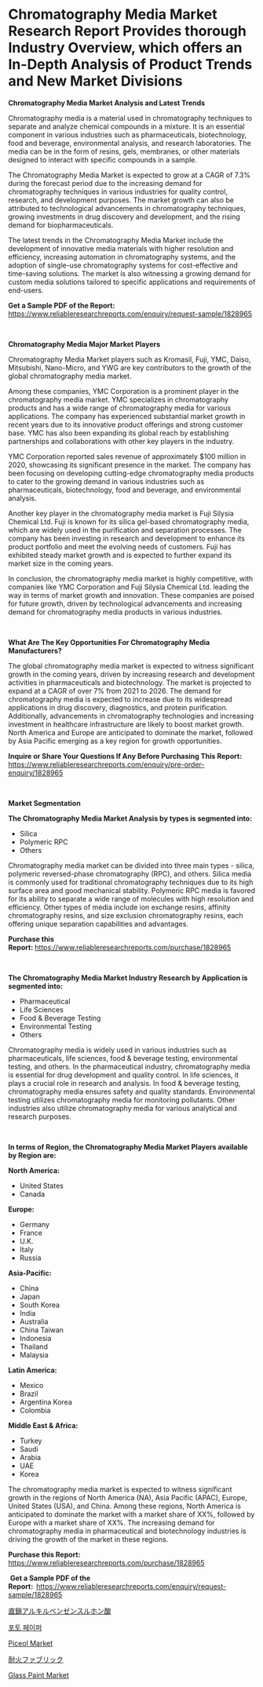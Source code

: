 <p><h1>Chromatography Media Market Research Report Provides thorough Industry Overview, which offers an In-Depth Analysis of Product Trends and New Market Divisions</h1></p><p><strong>Chromatography Media Market Analysis and Latest Trends</strong></p>
<p><p>Chromatography media is a material used in chromatography techniques to separate and analyze chemical compounds in a mixture. It is an essential component in various industries such as pharmaceuticals, biotechnology, food and beverage, environmental analysis, and research laboratories. The media can be in the form of resins, gels, membranes, or other materials designed to interact with specific compounds in a sample.</p><p>The Chromatography Media Market is expected to grow at a CAGR of 7.3% during the forecast period due to the increasing demand for chromatography techniques in various industries for quality control, research, and development purposes. The market growth can also be attributed to technological advancements in chromatography techniques, growing investments in drug discovery and development, and the rising demand for biopharmaceuticals.</p><p>The latest trends in the Chromatography Media Market include the development of innovative media materials with higher resolution and efficiency, increasing automation in chromatography systems, and the adoption of single-use chromatography systems for cost-effective and time-saving solutions. The market is also witnessing a growing demand for custom media solutions tailored to specific applications and requirements of end-users.</p></p>
<p><strong>Get a Sample PDF of the Report:&nbsp;</strong> <a href="https://www.reliableresearchreports.com/enquiry/request-sample/1828965">https://www.reliableresearchreports.com/enquiry/request-sample/1828965</a></p>
<p>&nbsp;</p>
<p><strong>Chromatography Media Major Market Players</strong></p>
<p><p>Chromatography Media Market players such as Kromasil, Fuji, YMC, Daiso, Mitsubishi, Nano-Micro, and YWG are key contributors to the growth of the global chromatography media market. </p><p>Among these companies, YMC Corporation is a prominent player in the chromatography media market. YMC specializes in chromatography products and has a wide range of chromatography media for various applications. The company has experienced substantial market growth in recent years due to its innovative product offerings and strong customer base. YMC has also been expanding its global reach by establishing partnerships and collaborations with other key players in the industry.</p><p>YMC Corporation reported sales revenue of approximately $100 million in 2020, showcasing its significant presence in the market. The company has been focusing on developing cutting-edge chromatography media products to cater to the growing demand in various industries such as pharmaceuticals, biotechnology, food and beverage, and environmental analysis. </p><p>Another key player in the chromatography media market is Fuji Silysia Chemical Ltd. Fuji is known for its silica gel-based chromatography media, which are widely used in the purification and separation processes. The company has been investing in research and development to enhance its product portfolio and meet the evolving needs of customers. Fuji has exhibited steady market growth and is expected to further expand its market size in the coming years.</p><p>In conclusion, the chromatography media market is highly competitive, with companies like YMC Corporation and Fuji Silysia Chemical Ltd. leading the way in terms of market growth and innovation. These companies are poised for future growth, driven by technological advancements and increasing demand for chromatography media products in various industries.</p></p>
<p>&nbsp;</p>
<p><strong>What Are The Key Opportunities For Chromatography Media Manufacturers?</strong></p>
<p><p>The global chromatography media market is expected to witness significant growth in the coming years, driven by increasing research and development activities in pharmaceuticals and biotechnology. The market is projected to expand at a CAGR of over 7% from 2021 to 2026. The demand for chromatography media is expected to increase due to its widespread applications in drug discovery, diagnostics, and protein purification. Additionally, advancements in chromatography technologies and increasing investment in healthcare infrastructure are likely to boost market growth. North America and Europe are anticipated to dominate the market, followed by Asia Pacific emerging as a key region for growth opportunities.</p></p>
<p><strong>Inquire or Share Your Questions If Any Before Purchasing This Report:</strong> <a href="https://www.reliableresearchreports.com/enquiry/pre-order-enquiry/1828965">https://www.reliableresearchreports.com/enquiry/pre-order-enquiry/1828965</a></p>
<p>&nbsp;</p>
<p><strong>Market Segmentation</strong></p>
<p><strong>The Chromatography Media Market Analysis by types is segmented into:</strong></p>
<p><ul><li>Silica</li><li>Polymeric RPC</li><li>Others</li></ul></p>
<p><p>Chromatography media market can be divided into three main types - silica, polymeric reversed-phase chromatography (RPC), and others. Silica media is commonly used for traditional chromatography techniques due to its high surface area and good mechanical stability. Polymeric RPC media is favored for its ability to separate a wide range of molecules with high resolution and efficiency. Other types of media include ion exchange resins, affinity chromatography resins, and size exclusion chromatography resins, each offering unique separation capabilities and advantages.</p></p>
<p><strong>Purchase this Report:&nbsp;</strong><a href="https://www.reliableresearchreports.com/purchase/1828965">https://www.reliableresearchreports.com/purchase/1828965</a></p>
<p>&nbsp;</p>
<p><strong>The Chromatography Media Market Industry Research by Application is segmented into:</strong></p>
<p><ul><li>Pharmaceutical</li><li>Life Sciences</li><li>Food & Beverage Testing</li><li>Environmental Testing</li><li>Others</li></ul></p>
<p><p>Chromatography media is widely used in various industries such as pharmaceuticals, life sciences, food & beverage testing, environmental testing, and others. In the pharmaceutical industry, chromatography media is essential for drug development and quality control. In life sciences, it plays a crucial role in research and analysis. In food & beverage testing, chromatography media ensures safety and quality standards. Environmental testing utilizes chromatography media for monitoring pollutants. Other industries also utilize chromatography media for various analytical and research purposes.</p></p>
<p>&nbsp;</p>
<p><strong>In terms of Region, the Chromatography Media Market Players available by Region are:</strong></p>
<p>
    <p> <strong> North America: </strong>
        <ul>
            <li>United States</li>
            <li>Canada</li>
        </ul>
        </p> 
    <p> <strong> Europe: </strong>
        <ul>
            <li>Germany</li>
            <li>France</li>
            <li>U.K.</li>
            <li>Italy</li>
            <li>Russia</li>
        </ul>
        </p> 
    <p> <strong> Asia-Pacific: </strong>
        <ul>
            <li>China</li>
            <li>Japan</li>
            <li>South Korea</li>
            <li>India</li>
            <li>Australia</li>
            <li>China Taiwan</li>
            <li>Indonesia</li>
            <li>Thailand</li>
            <li>Malaysia</li>
        </ul>
        </p> 
    <p> <strong> Latin America: </strong>
        <ul>
            <li>Mexico</li>
            <li>Brazil</li>
            <li>Argentina Korea</li>
            <li>Colombia</li>
        </ul>
        </p> 
    <p> <strong> Middle East & Africa: </strong>
        <ul>
            <li>Turkey</li>
            <li>Saudi</li>
            <li>Arabia</li>
            <li>UAE</li>
            <li>Korea</li>
        </ul>
    </p>
    </p>
<p><p>The chromatography media market is expected to witness significant growth in the regions of North America (NA), Asia Pacific (APAC), Europe, United States (USA), and China. Among these regions, North America is anticipated to dominate the market with a market share of XX%, followed by Europe with a market share of XX%. The increasing demand for chromatography media in pharmaceutical and biotechnology industries is driving the growth of the market in these regions.</p></p>
<p><strong>Purchase this Report: </strong><a href="https://www.reliableresearchreports.com/purchase/1828965">https://www.reliableresearchreports.com/purchase/1828965</a></p>
<p>&nbsp;<strong>Get a Sample PDF of the Report:&nbsp;&nbsp;</strong><a href="https://www.reliableresearchreports.com/enquiry/request-sample/1828965">https://www.reliableresearchreports.com/enquiry/request-sample/1828965</a></p>
<p><strong></strong></p>
<p><p><a href="https://github.com/xemfu2379520/Market-Research-Report-List-1/blob/main/5967516190253.md">直鎖アルキルベンゼンスルホン酸</a></p><p><a href="https://github.com/bvubpqd5241630/Market-Research-Report-List-1/blob/main/3485815190128.md">포토 페이퍼</a></p><p><a href="https://github.com/Airanohannonzb68e5pb53oc1/Market-Research-Report-List-1/blob/main/piceol-market.md">Piceol Market</a></p><p><a href="https://github.com/bucuel854722/Market-Research-Report-List-1/blob/main/5262586190254.md">耐火ファブリック</a></p><p><a href="https://github.com/fiixsa/Market-Research-Report-List-1/blob/main/glass-paint-market.md">Glass Paint Market</a></p></p>